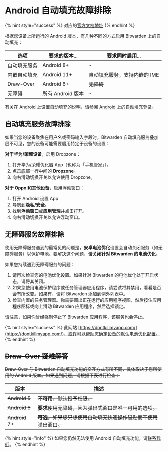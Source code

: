 # Android 自动填充故障排除

{% hint style="success" %}
对应的[官方文档地址](https://bitwarden.com/help/article/auto-fill-android-troubleshooting/)
{% endhint %}

根据您设备上所运行的 Android 版本，有几种不同的方式启用 Bitwarden 上的自动填充：

| 选项            | 要求的版本...       | 要求同时启用...        |
| ------------- | -------------- | ---------------- |
| 自动填充服务        | Android 8+     | -                |
| 内嵌自动填充        | Android 11+    | 自动填充服务，支持内嵌的 IME |
| ~~Draw-Over~~ | ~~Android 6+~~ | ~~无障碍~~          |
| 无障碍           | 所有 Android 版本  | -                |

有关在 Android 上设置自动填充的说明，请参阅 [Android 上的自动填充登录](../password-manager/auto-fill/auto-fill-basics/auto-fill-logins-on-android.md)。

## 自动填充服务故障排除 <a href="#troubleshooting-the-autofill-service" id="troubleshooting-the-autofill-service"></a>

如果当您的设备聚焦在用户名或密码输入字段时，Bitwarden 自动填充服务叠加层不可见，您的设备可能需要启用特定于设备的设置：

**对于华为/荣耀设备**，启用 Dropzone：

1. 打开华为/荣耀优化器 App（也称为「手机管家」）。
2. 点击底部一行中间的 **Dropzone**。
3. 向右滑动切换开关以允许使用 Dropzone。

**对于 Oppo 和其他设备**，启用浮动窗口：

1. 打开 Android 设置 App
2. 导航到**隐私/安全**。
3. 找到**浮动窗口**或**应用管理**并点击打开。
4. 向右滑动切换开关以允许浮动窗口。

## 无障碍服务故障排除 <a href="#troubleshooting-the-accessibility-service" id="troubleshooting-the-accessibility-service"></a>

使用无障碍服务遇到的最常见的问题是，**安卓电池优化**设置会自动关闭服务（如无障碍服务）以保护电池。要解决这个问题，**请关闭针对 Bitwarden 的电池优化**。

如果您持续遇到无障碍服务的问题：

1. 请再次检查您的电池优化设置。如果针对 Bitwarden 的电池优化处于开启状态，请将其关闭。
2. 如果您使用电池保护程序或任务管理器应用程序，请尝试将其禁用，看看是否会有所改变。如果有，请将 Bitwarden 添加到例外列表中。
3. 检查内置的任务管理器。你需要调出正在运行的应用程序视图，然后按住应用程序图标或向上滑动 Bitwarden 应用程序，然后选择锁定。

请注意，如果你曾经强制停止了 Bitwarden 应用程序，该服务也会停止。

{% hint style="success" %}
此网站 [https://dontkillmyapp.com/](https://dontkillmyapp.com/)，或许可以帮助您确定设备的默认电池优化配置。
{% endhint %}

## ~~Draw-Over 疑难解答~~ <a href="#troubleshooting-draw-over" id="troubleshooting-draw-over"></a>

~~Draw-Over 与 Bitwarden 自动填充功能的交互方式有所不同，具体取决于您所使用的 Android 版本。如果遇到问题，请根据下表进行检查：~~

| 版本             | 描述                                    |
| -------------- | ------------------------------------- |
| ~~Android 5~~  | ~~**不可用**，默认授予权限。~~                   |
| ~~Android 6~~  | ~~**要求**使用无障碍，因为弹出式窗口是唯一可用的选项。~~      |
| ~~Android 7+~~ | ~~**可选**。如果您只想使用自动填充快速操作磁贴而不使用弹出窗口。~~ |

{% hint style="info" %}
如果您仍然无法使用 Android 自动填充功能，请[联系我们](https://bitwarden.com/contact)。
{% endhint %}
